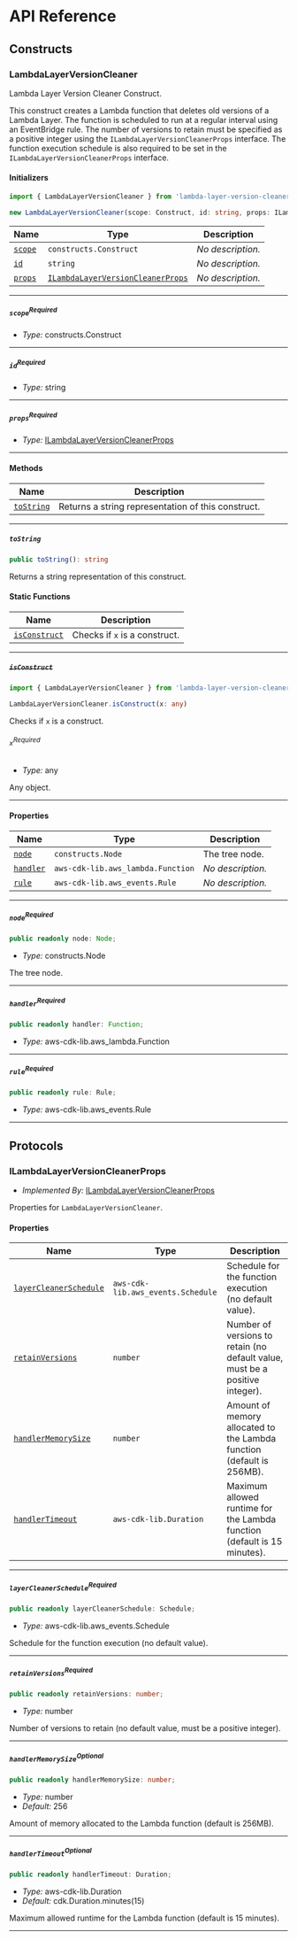 # API Reference <a name="API Reference" id="api-reference"></a>

## Constructs <a name="Constructs" id="Constructs"></a>

### LambdaLayerVersionCleaner <a name="LambdaLayerVersionCleaner" id="lambda-layer-version-cleaner.LambdaLayerVersionCleaner"></a>

Lambda Layer Version Cleaner Construct.

This construct creates a Lambda function that deletes old versions of a Lambda Layer. The function is
scheduled to run at a regular interval using an EventBridge rule. The number of versions to retain
must be specified as a positive integer using the `ILambdaLayerVersionCleanerProps` interface.
The function execution schedule is also required to be set in the `ILambdaLayerVersionCleanerProps` interface.

#### Initializers <a name="Initializers" id="lambda-layer-version-cleaner.LambdaLayerVersionCleaner.Initializer"></a>

```typescript
import { LambdaLayerVersionCleaner } from 'lambda-layer-version-cleaner'

new LambdaLayerVersionCleaner(scope: Construct, id: string, props: ILambdaLayerVersionCleanerProps)
```

| **Name** | **Type** | **Description** |
| --- | --- | --- |
| <code><a href="#lambda-layer-version-cleaner.LambdaLayerVersionCleaner.Initializer.parameter.scope">scope</a></code> | <code>constructs.Construct</code> | *No description.* |
| <code><a href="#lambda-layer-version-cleaner.LambdaLayerVersionCleaner.Initializer.parameter.id">id</a></code> | <code>string</code> | *No description.* |
| <code><a href="#lambda-layer-version-cleaner.LambdaLayerVersionCleaner.Initializer.parameter.props">props</a></code> | <code><a href="#lambda-layer-version-cleaner.ILambdaLayerVersionCleanerProps">ILambdaLayerVersionCleanerProps</a></code> | *No description.* |

---

##### `scope`<sup>Required</sup> <a name="scope" id="lambda-layer-version-cleaner.LambdaLayerVersionCleaner.Initializer.parameter.scope"></a>

- *Type:* constructs.Construct

---

##### `id`<sup>Required</sup> <a name="id" id="lambda-layer-version-cleaner.LambdaLayerVersionCleaner.Initializer.parameter.id"></a>

- *Type:* string

---

##### `props`<sup>Required</sup> <a name="props" id="lambda-layer-version-cleaner.LambdaLayerVersionCleaner.Initializer.parameter.props"></a>

- *Type:* <a href="#lambda-layer-version-cleaner.ILambdaLayerVersionCleanerProps">ILambdaLayerVersionCleanerProps</a>

---

#### Methods <a name="Methods" id="Methods"></a>

| **Name** | **Description** |
| --- | --- |
| <code><a href="#lambda-layer-version-cleaner.LambdaLayerVersionCleaner.toString">toString</a></code> | Returns a string representation of this construct. |

---

##### `toString` <a name="toString" id="lambda-layer-version-cleaner.LambdaLayerVersionCleaner.toString"></a>

```typescript
public toString(): string
```

Returns a string representation of this construct.

#### Static Functions <a name="Static Functions" id="Static Functions"></a>

| **Name** | **Description** |
| --- | --- |
| <code><a href="#lambda-layer-version-cleaner.LambdaLayerVersionCleaner.isConstruct">isConstruct</a></code> | Checks if `x` is a construct. |

---

##### ~~`isConstruct`~~ <a name="isConstruct" id="lambda-layer-version-cleaner.LambdaLayerVersionCleaner.isConstruct"></a>

```typescript
import { LambdaLayerVersionCleaner } from 'lambda-layer-version-cleaner'

LambdaLayerVersionCleaner.isConstruct(x: any)
```

Checks if `x` is a construct.

###### `x`<sup>Required</sup> <a name="x" id="lambda-layer-version-cleaner.LambdaLayerVersionCleaner.isConstruct.parameter.x"></a>

- *Type:* any

Any object.

---

#### Properties <a name="Properties" id="Properties"></a>

| **Name** | **Type** | **Description** |
| --- | --- | --- |
| <code><a href="#lambda-layer-version-cleaner.LambdaLayerVersionCleaner.property.node">node</a></code> | <code>constructs.Node</code> | The tree node. |
| <code><a href="#lambda-layer-version-cleaner.LambdaLayerVersionCleaner.property.handler">handler</a></code> | <code>aws-cdk-lib.aws_lambda.Function</code> | *No description.* |
| <code><a href="#lambda-layer-version-cleaner.LambdaLayerVersionCleaner.property.rule">rule</a></code> | <code>aws-cdk-lib.aws_events.Rule</code> | *No description.* |

---

##### `node`<sup>Required</sup> <a name="node" id="lambda-layer-version-cleaner.LambdaLayerVersionCleaner.property.node"></a>

```typescript
public readonly node: Node;
```

- *Type:* constructs.Node

The tree node.

---

##### `handler`<sup>Required</sup> <a name="handler" id="lambda-layer-version-cleaner.LambdaLayerVersionCleaner.property.handler"></a>

```typescript
public readonly handler: Function;
```

- *Type:* aws-cdk-lib.aws_lambda.Function

---

##### `rule`<sup>Required</sup> <a name="rule" id="lambda-layer-version-cleaner.LambdaLayerVersionCleaner.property.rule"></a>

```typescript
public readonly rule: Rule;
```

- *Type:* aws-cdk-lib.aws_events.Rule

---




## Protocols <a name="Protocols" id="Protocols"></a>

### ILambdaLayerVersionCleanerProps <a name="ILambdaLayerVersionCleanerProps" id="lambda-layer-version-cleaner.ILambdaLayerVersionCleanerProps"></a>

- *Implemented By:* <a href="#lambda-layer-version-cleaner.ILambdaLayerVersionCleanerProps">ILambdaLayerVersionCleanerProps</a>

Properties for `LambdaLayerVersionCleaner`.


#### Properties <a name="Properties" id="Properties"></a>

| **Name** | **Type** | **Description** |
| --- | --- | --- |
| <code><a href="#lambda-layer-version-cleaner.ILambdaLayerVersionCleanerProps.property.layerCleanerSchedule">layerCleanerSchedule</a></code> | <code>aws-cdk-lib.aws_events.Schedule</code> | Schedule for the function execution (no default value). |
| <code><a href="#lambda-layer-version-cleaner.ILambdaLayerVersionCleanerProps.property.retainVersions">retainVersions</a></code> | <code>number</code> | Number of versions to retain (no default value, must be a positive integer). |
| <code><a href="#lambda-layer-version-cleaner.ILambdaLayerVersionCleanerProps.property.handlerMemorySize">handlerMemorySize</a></code> | <code>number</code> | Amount of memory allocated to the Lambda function (default is 256MB). |
| <code><a href="#lambda-layer-version-cleaner.ILambdaLayerVersionCleanerProps.property.handlerTimeout">handlerTimeout</a></code> | <code>aws-cdk-lib.Duration</code> | Maximum allowed runtime for the Lambda function (default is 15 minutes). |

---

##### `layerCleanerSchedule`<sup>Required</sup> <a name="layerCleanerSchedule" id="lambda-layer-version-cleaner.ILambdaLayerVersionCleanerProps.property.layerCleanerSchedule"></a>

```typescript
public readonly layerCleanerSchedule: Schedule;
```

- *Type:* aws-cdk-lib.aws_events.Schedule

Schedule for the function execution (no default value).

---

##### `retainVersions`<sup>Required</sup> <a name="retainVersions" id="lambda-layer-version-cleaner.ILambdaLayerVersionCleanerProps.property.retainVersions"></a>

```typescript
public readonly retainVersions: number;
```

- *Type:* number

Number of versions to retain (no default value, must be a positive integer).

---

##### `handlerMemorySize`<sup>Optional</sup> <a name="handlerMemorySize" id="lambda-layer-version-cleaner.ILambdaLayerVersionCleanerProps.property.handlerMemorySize"></a>

```typescript
public readonly handlerMemorySize: number;
```

- *Type:* number
- *Default:* 256

Amount of memory allocated to the Lambda function (default is 256MB).

---

##### `handlerTimeout`<sup>Optional</sup> <a name="handlerTimeout" id="lambda-layer-version-cleaner.ILambdaLayerVersionCleanerProps.property.handlerTimeout"></a>

```typescript
public readonly handlerTimeout: Duration;
```

- *Type:* aws-cdk-lib.Duration
- *Default:* cdk.Duration.minutes(15)

Maximum allowed runtime for the Lambda function (default is 15 minutes).

---

